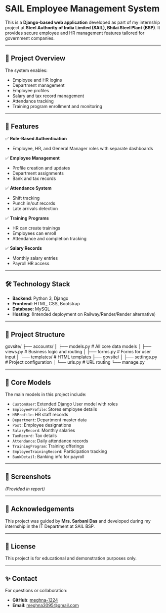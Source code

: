 # SAIL Employee Management System

This is a **Django-based web application** developed as part of my internship project at **Steel Authority of India Limited (SAIL), Bhilai Steel Plant (BSP)**. It provides secure employee and HR management features tailored for government companies.

---

## 🎯 Project Overview

The system enables:

- Employee and HR logins
- Department management
- Employee profiles
- Salary and tax record management
- Attendance tracking
- Training program enrollment and monitoring

---

## 🚀 Features

✅ **Role-Based Authentication**
- Employee, HR, and General Manager roles with separate dashboards

✅ **Employee Management**
- Profile creation and updates
- Department assignments
- Bank and tax records

✅ **Attendance System**
- Shift tracking
- Punch in/out records
- Late arrivals detection

✅ **Training Programs**
- HR can create trainings
- Employees can enroll
- Attendance and completion tracking

✅ **Salary Records**
- Monthly salary entries
- Payroll HR access

---

## 🛠️ Technology Stack

- **Backend**: Python 3, Django
- **Frontend**: HTML, CSS, Bootstrap
- **Database**: MySQL
- **Hosting**: (Intended deployment on Railway/Render/Render alternative)

---

## 📂 Project Structure
govsite/
├── accounts/
│ ├── models.py # All core data models
│ ├── views.py # Business logic and routing
│ ├── forms.py # Forms for user input
│ └── templates/ # HTML templates
├── govsite/
│ ├── settings.py # Project configuration
│ └── urls.py # URL routing
└── manage.py


---

## 🧩 Core Models

The main models in this project include:

- `CustomUser`: Extended Django User model with roles
- `EmployeeProfile`: Stores employee details
- `HRProfile`: HR staff records
- `Department`: Department master data
- `Post`: Employee designations
- `SalaryRecord`: Monthly salaries
- `TaxRecord`: Tax details
- `Attendance`: Daily attendance records
- `TrainingProgram`: Training offerings
- `EmployeeTrainingRecord`: Participation tracking
- `BankDetail`: Banking info for payroll

---

## 📸 Screenshots

*(Provided in report)*

---

## 🙏 Acknowledgements

This project was guided by **Mrs. Sarbani Das** and developed during my internship in the IT Department at SAIL BSP.

---

## 📄 License

This project is for educational and demonstration purposes only.

---

## ✨ Contact

For questions or collaboration:

- **GitHub**: [meghna-1224](https://github.com/meghna-1224)
- **Email**: meghna3095@gmail.com

